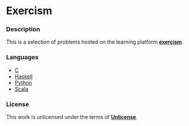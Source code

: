 # **Exercism**

### **Description**

This is a selection of problems hosted on the learning platform **[exercism](http://exercism.io)**.

### **Languages**

+ [C](http://exercism.io/languages/c)
+ [Haskell](http://exercism.io/languages/haskell)
+ [Python](http://exercism.io/languages/python)
+ [Scala](http://exercism.io/languages/scala)

### **License**

This work is unlicensed under the terms of **[Unlicense](http://unlicense.org)**.
